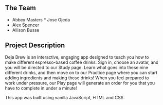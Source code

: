 ## The Team
* Abbey Masters
* Jose Ojeda
* Alex Spencer
* Allison Busse

## Project Description
Deja Brew is an interactive, engaging app designed to teach you how to make different espresso-based coffee drinks. Sign in, choose an avatar, and you will be directed to our Study page. Learn what goes into these nine different drinks, and then move on to our Practice page where you can start adding ingredients and making those drinks! When you feel prepared to work under pressure, our Play page will generate an order for you that you have to complete in under a minute! 

This app was built using vanilla JavaScript, HTML and CSS. 
